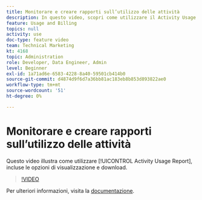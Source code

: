 ```yaml
---
title: Monitorare e creare rapporti sull’utilizzo delle attività
description: In questo video, scopri come utilizzare il Activity Usage Report (Rapporto sull’utilizzo dell’attività), incluse le opzioni di visualizzazione e download.
feature: Usage and Billing
topics: null
activity: use
doc-type: feature video
team: Technical Marketing
kt: 4168
topic: Administration
role: Developer, Data Engineer, Admin
level: Beginner
exl-id: 1a71ad6e-6583-4228-8a40-59501cb414b0
source-git-commit: d4874d9f6d7a36bb81ac183eb8b853d893822ae0
workflow-type: tm+mt
source-wordcount: '51'
ht-degree: 0%

---
```


# Monitorare e creare rapporti sull’utilizzo delle attività

Questo video illustra come utilizzare [!UICONTROL Activity Usage Report], incluse le opzioni di visualizzazione e download.

>[!VIDEO](https://video.tv.adobe.com/v/35897/?quality=12&captions=ita)

Per ulteriori informazioni, visita la [documentazione](https://experienceleague.adobe.com/docs/audience-manager/user-guide/features/administration/activity-usage-reporting.html?lang=it).

